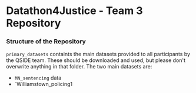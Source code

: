 # Datathon4Justice - Team 3 Repository

### Structure of the Repository

`primary_datasets` containts the main datasets provided to all participants by the QSIDE team.  These should be downloaded and used, but please don't overwrite anything in that folder.  The two main datasets are:

* `MN_sentencing` data 
* `Williamstown_policing1
